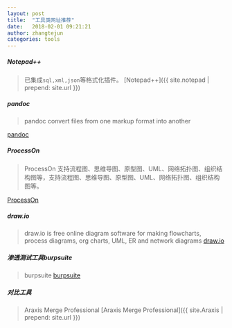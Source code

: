 ```yaml
---
layout: post
title:  "工具类网址推荐"
date:   2018-02-01 09:21:21
author: zhangtejun
categories: tools
---
```

##### Notepad++
>已集成`sql,xml,json`等格式化插件。
[Notepad++]({{ site.notepad | prepend: site.url  }})
##### pandoc
>pandoc convert files from one markup format into another

[pandoc](http://pandoc.org/)
##### ProcessOn
>ProcessOn 支持流程图、思维导图、原型图、UML、网络拓扑图、组织结构图等，支持流程图、思维导图、原型图、UML、网络拓扑图、组织结构图等。

[ProcessOn](https://www.processon.com/)
##### draw.io
>draw.io is free online diagram software for making flowcharts, process diagrams, org charts, UML, ER and network diagrams
[draw.io](https://www.draw.io/)

##### 渗透测试工具burpsuite
>burpsuite
[burpsuite](https://portswigger.net/burp)

##### 对比工具
>Araxis Merge Professional
[Araxis Merge Professional]({{ site.Araxis | prepend: site.url  }})
